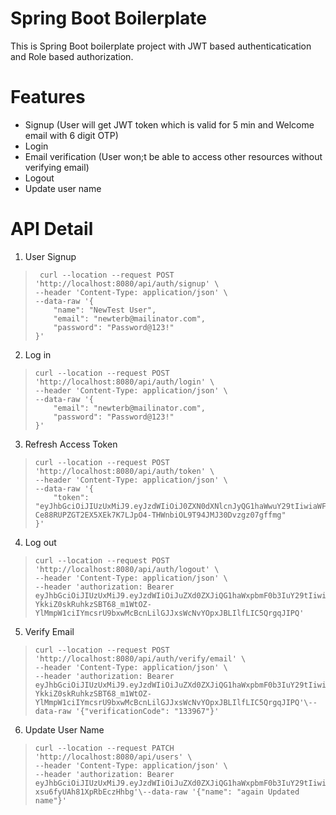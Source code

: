 # Spring Boot Boilerplate
This is Spring Boot boilerplate project with JWT based authenticatication and Role based authorization.

# Features
 - Signup 
 (User will get JWT token which is valid for 5 min and Welcome email with 6 digit OTP)
 - Login
 - Email verification (User won;t be able to access other resources without verifying email)
 - Logout
 - Update user name

# API Detail
1. User Signup
>      curl --location --request POST 'http://localhost:8080/api/auth/signup' \
>     --header 'Content-Type: application/json' \
>     --data-raw '{
>         "name": "NewTest User",
>         "email": "newterb@mailinator.com",
>         "password": "Password@123!"
>     }'

2. Log in

>     curl --location --request POST 'http://localhost:8080/api/auth/login' \
>     --header 'Content-Type: application/json' \
>     --data-raw '{
>         "email": "newterb@mailinator.com",
>         "password": "Password@123!"
>     }'

3. Refresh Access Token

>     curl --location --request POST 'http://localhost:8080/api/auth/token' \
>     --header 'Content-Type: application/json' \
>     --data-raw '{
>         "token": "eyJhbGciOiJIUzUxMiJ9.eyJzdWIiOiJ0ZXN0dXNlcnJyQG1haWwuY29tIiwiaWF0IjoxNjI1Mjk4ODExLCJleHAiOjE2MjUyOTkxMTF9.NULYSv_ESeYTgg31oTqzumSPUHRmkE-Ce88RUPZGT2EX5XEk7K7LJpO4-THWnbiOL9T94JMJ30Dvzgz07gffmg"
>     }'

4. Log out

>     curl --location --request POST 'http://localhost:8080/api/auth/logout' \
>     --header 'Content-Type: application/json' \
>     --header 'authorization: Bearer eyJhbGciOiJIUzUxMiJ9.eyJzdWIiOiJuZXd0ZXJiQG1haWxpbmF0b3IuY29tIiwiaWF0IjoxNjI1MzE0MDEzLCJleHAiOjE2MjUzMTQzMTN9.-YkkiZ0skRuhkzSBT68_m1WtOZ-YlMmpW1ciIYmcsrU9bxwMcBcnLilGJJxsWcNvYOpxJBLIlfLIC5QrgqJIPQ'

5. Verify Email
>     curl --location --request POST 'http://localhost:8080/api/auth/verify/email' \
>     --header 'Content-Type: application/json' \
>     --header 'authorization: Bearer eyJhbGciOiJIUzUxMiJ9.eyJzdWIiOiJuZXd0ZXJiQG1haWxpbmF0b3IuY29tIiwiaWF0IjoxNjI1MzE0MDEzLCJleHAiOjE2MjUzMTQzMTN9.-YkkiZ0skRuhkzSBT68_m1WtOZ-YlMmpW1ciIYmcsrU9bxwMcBcnLilGJJxsWcNvYOpxJBLIlfLIC5QrgqJIPQ'\--data-raw '{"verificationCode": "133967"}'

6. Update User Name

>     curl --location --request PATCH 'http://localhost:8080/api/users' \
>     --header 'Content-Type: application/json' \
>     --header 'authorization: Bearer eyJhbGciOiJIUzUxMiJ9.eyJzdWIiOiJuZXd0ZXJiQG1haWxpbmF0b3IuY29tIiwiaWF0IjoxNjI1MzE0MzQ0LCJleHAiOjE2MjUzMTQ2NDR9.Xe_2MdCVHBIfa0v9G4hrto0EluYltyEryWDlvopQ90ez5nqVqfDGEC035mnzU8J-xsu6fyUAh81XpRbEczHhbg'\--data-raw '{"name": "again Updated name"}'

